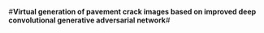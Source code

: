 #**Virtual generation of pavement crack images based on improved deep convolutional generative adversarial network**#

